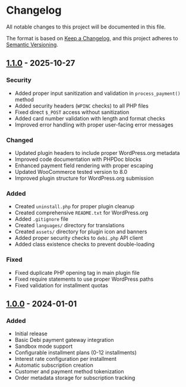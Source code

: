# Changelog

All notable changes to this project will be documented in this file.

The format is based on [Keep a Changelog](https://keepachangelog.com/en/1.0.0/),
and this project adheres to [Semantic Versioning](https://semver.org/spec/v2.0.0.html).

## [1.1.0] - 2025-10-27

### Security
- Added proper input sanitization and validation in `process_payment()` method
- Added security headers (`WPINC` checks) to all PHP files
- Fixed direct `$_POST` access without sanitization
- Added card number validation with length and format checks
- Improved error handling with proper user-facing error messages

### Changed
- Updated plugin headers to include proper WordPress.org metadata
- Improved code documentation with PHPDoc blocks
- Enhanced payment field rendering with proper escaping
- Updated WooCommerce tested version to 8.0
- Improved plugin structure for WordPress.org submission

### Added
- Created `uninstall.php` for proper plugin cleanup
- Created comprehensive `README.txt` for WordPress.org
- Added `.gitignore` file
- Created `languages/` directory for translations
- Created `assets/` directory for plugin icon and banners
- Added proper security checks to `debi.php` API client
- Added class existence checks to prevent double-loading

### Fixed
- Fixed duplicate PHP opening tag in main plugin file
- Fixed require statements to use proper WordPress paths
- Fixed validation for installment quotas

## [1.0.0] - 2024-01-01

### Added
- Initial release
- Basic Debi payment gateway integration
- Sandbox mode support
- Configurable installment plans (0-12 installments)
- Interest rate configuration per installment
- Automatic subscription creation
- Customer and payment method tokenization
- Order metadata storage for subscription tracking

[1.1.0]: https://github.com/yourusername/woocommerce-debi/compare/v1.0.0...v1.1.0
[1.0.0]: https://github.com/yourusername/woocommerce-debi/releases/tag/v1.0.0

